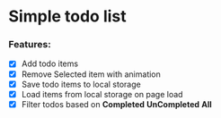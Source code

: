 # Simple todo list
### Features:
- [x] Add todo items
- [x] Remove Selected item with animation
- [x] Save todo items to local storage
- [x] Load items from local storage on page load
- [x] Filter todos based on  **Completed** **UnCompleted** **All**
